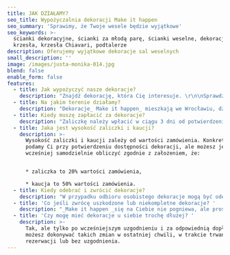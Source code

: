 ```yaml
---
title: JAK DZIAŁAMY?
seo_title: Wypożyczalnia dekoracji Make it happen
seo_summary: 'Sprawimy, że Twoje wesele będzie wyjątkowe'
seo_keywords: >-
  ścianki dekoracyjne, ścianki za młodą parę, ścianki weselne, dekoracje,
  krzesła, krzesła Chiavari, podtalerze
description: Oferujemy wyjątkowe dekoracje sal weselnych
small_description: ''
image: /images/justa-monika-014.jpg
blend: false
enable_form: false
features:
  - title: Jak wypożyczyć nasze dekoracje?
    description: "Znajdź dekorację, która Cię interesuje. \r\n\nSprawdź w kalendarzu jej dostępność w dniu Twojej uroczystości.\r\n\nWypełnij formularz kontaktowy, który pozwoli sprecyzować Twoje potrzeby.\r\n\nSkontaktujemy się z Tobą tak szybko jak będzie to możliwe. Daj nam maksymalnie 48 godzin \U0001F60A\r\n\nPo ustaleniu szczegółów wyślemy Ci umowę i dane do przelewu zaliczki. \r\n\nTeraz Twoja kolej. Wystarczy, że wyślesz nam skan podpisanej umowy i skan  dowodu osobistego. \r\n\nNa uiszczenie zaliczki masz 3 dni, po tym czasie rezerwacja będzie anulowana. Do dzieła!"
  - title: Na jakim terenie działamy?
    description: "Dekoracje_ Make it happen_ mieszkają we Wrocławiu, dzięki temu na terenie naszego miasta i jego okolic transport wszystkich dekoracji jest darmowy. \r\n\nCo jeśli jesteś spoza Wrocławia, a nie wyobrażasz sobie swojej imprezy bez naszych dekoracji? \r\n\nNic prostszego:\r\n\n1.  Ścianki i metalowe ozdoby dowozimy do 100 km od Wrocławia. Koszt transportu wyceniamy indywidualnie.\r\n2. Krzesła Chiavari - tutaj działamy szerzej, żadne podróże nie są nam straszne.\r\n3. Podtalerze oraz metalowe okręgi (o średnicy do 100cm) są najmniej problematycznym elementem do transportu - możemy je wysłać kurierem w dowolne miejsce w Polsce \U0001F60A\r\n\nCo jeśli zechcesz samodzielnie odebrać dekoracje? Istnieje taka możliwość jeśli chcesz wypożyczyć krzesła amerykańskie, podtalerze, metalowe okręgi, ścianki: makrama, drzwi, metalowe kwiaty, miedziane stelaże."
  - title: Kiedy muszę zapłacić za dekoracje?
    description: "Zaliczkę należy wpłacić w ciągu 3 dni od potwierdzenia przez nas rezerwacji.\r\n\nZa całość zamówionego towaru wraz z kaucją należy zapłacić na 14 dni przed umówionym terminem dostawy towaru."
  - title: Jaka jest wysokość zaliczki i kaucji?
    description: >-
      Wysokość zaliczki i kaucji zależy od wartości zamówienia. Konkretne kwoty
      podamy Ci przy potwierdzeniu dostępności dekoracji, ale możesz je sobie
      wcześniej samodzielnie obliczyć zgodnie z założeniem, że:


      * zaliczka to 20% wartości zamówienia, 

      * kaucja to 50% wartości zamówienia.
  - title: Kiedy odebrać i zwrócić dekoracje?
    description: "W przypadku odbioru osobistego dekoracje mogą być odebrane od nas nie wcześniej niż na 2 dni przed uroczystością (np. w czwartek przy sobotniej uroczystości) i zwrócone maksymalnie 3 dni po uroczystości (np. we wtorek przy sobotniej uroczystości).\r\n\nJeśli dowóz jest po naszej stronie dostarczamy je najpóźniej w dniu uroczystości i odbieramy maksymalnie po 3 dniach od zakończenia."
  - title: 'Co jeśli zwrócę uszkodzone lub niekompletne dekoracje? '
    description: "_Make it happen _się na Ciebie nie pogniewa, ale prosimy, żebyś dbał o nasze dekoracje jak o swoje własne, bo dla nas są bezcenne \U0001F60A.\r\n\nJeśli jednak coś się uszkodzi, nie martw się, koszty naprawy lub odkupienia potrącimy z kaucji."
  - title: 'Czy mogę mieć dekoracje u siebie trochę dłużej? '
    description: >-
      Tak, ale tylko po wcześniejszym uzgodnieniu i za odpowiednią dopłatą. Nie
      możesz dokonywać takich zmian w ostatniej chwili, w trakcie trwania
      rezerwacji lub bez uzgodnienia.
---
```


